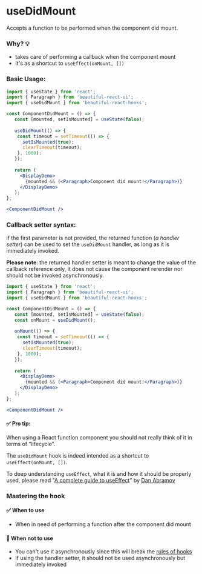# useDidMount

Accepts a function to be performed when the component did mount.

### Why? 💡

- takes care of performing a callback when the component mount
- It's as a shortcut to `useEffect(onMount, [])`

### Basic Usage:

```jsx harmony
import { useState } from 'react';
import { Paragraph } from 'beautiful-react-ui';
import { useDidMount } from 'beautiful-react-hooks'; 

const ComponentDidMount = () => {
   const [mounted, setIsMounted] = useState(false);
   
   useDidMount(() => {
    const timeout = setTimeout(() => {
      setIsMounted(true);
      clearTimeout(timeout);
    }, 1000);
   });
      
   return (
     <DisplayDemo>
       {mounted && (<Paragraph>Component did mount!</Paragraph>)}
     </DisplayDemo>
   );
};

<ComponentDidMount />
```

### Callback setter syntax:

if the first parameter is not provided, the returned function (*a handler setter*) can be used to 
set the `useDidMount` handler, as long as it is immediately invoked.

**Please note**: the returned handler setter is meant to change the value of the callback reference only, it does not 
cause the component rerender nor should not be invoked asynchronously.

```jsx harmony
import { useState } from 'react';
import { Paragraph } from 'beautiful-react-ui';
import { useDidMount } from 'beautiful-react-hooks'; 

const ComponentDidMount = () => {
   const [mounted, setIsMounted] = useState(false);
   const onMount = useDidMount(); 
   
   onMount(() => {
    const timeout = setTimeout(() => {
      setIsMounted(true);
      clearTimeout(timeout);
    }, 1000);
   });
      
   return (
     <DisplayDemo>
       {mounted && (<Paragraph>Component did mount!</Paragraph>)}
     </DisplayDemo>
   );
};

<ComponentDidMount />
```

#### ✅ Pro tip:

When using a React function component you should not really think of it in terms of "lifecycle".

The `useDidMount` hook is indeed intended as a shortcut to  `useEffect(onMount, [])`.

To deep understanding `useEffect`, what it is and how it should be properly used, please read
"[A complete guide to useEffect](https://overreacted.io/a-complete-guide-to-useeffect/)"
by [Dan Abramov](https://twitter.com/dan_abramov)

### Mastering the hook

#### ✅ When to use
 
- When in need of performing a function after the component did mount

#### 🛑 When not to use

- You can't use it asynchronously since this will break the [rules of hooks](https://reactjs.org/docs/hooks-rules.html)
- If using the handler setter, it should not be used asynchronously but immediately invoked
